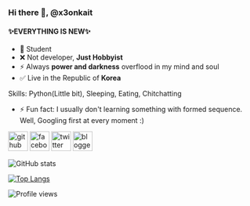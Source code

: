 ### Hi there 👋, @x3onkait
#### ✨EVERYTHING IS NEW✨

- 🤞 Student
- ❌ Not developer, **Just Hobbyist**
- ⚡ Always **power and darkness** overflood in my mind and soul
- ✅ Live in the Republic of **Korea**

Skills: Python(Little bit), Sleeping, Eating, Chitchatting

- ⚡ Fun fact: I usually don't learning something with formed sequence. Well, Googling first at every moment :) 


[<img src='https://cdn.jsdelivr.net/npm/simple-icons@3.0.1/icons/github.svg' alt='github' height='40'>](https://github.com/x3onkait)  [<img src='https://cdn.jsdelivr.net/npm/simple-icons@3.0.1/icons/facebook.svg' alt='facebook' height='40'>](https://www.facebook.com/https://www.facebook.com/sk8t3rl/)  [<img src='https://cdn.jsdelivr.net/npm/simple-icons@3.0.1/icons/twitter.svg' alt='twitter' height='40'>](https://twitter.com/https://twitter.com/LUM1N1OUS)  [<img src='https://cdn.jsdelivr.net/npm/simple-icons@3.0.1/icons/blogger.svg' alt='blogger' height='40'>](https://blog.naver.com/agerio100)  

![GitHub stats](https://github-readme-stats.vercel.app/api?username=x3onkait&show_icons=true)  

[![Top Langs](https://github-readme-stats.vercel.app/api/top-langs/?username=x3onkait)](https://github.com/anuraghazra/github-readme-stats)

![Profile views](https://gpvc.arturio.dev/x3onkait)  
